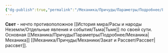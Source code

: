 ```yaml
---
{"dg-publish":true,"permalink":"/Механика/Причуды/Параметры/Подробнее/Группы причуд/Группа - Свет/","noteIcon":"","created":"2025-07-12T09:56:02.541+03:00","updated":"2025-07-29T23:55:57.581+03:00"}
---
```


**Свет** - нечто противоположное [[История мира/Расы и народы Неземли/Отдельные явления и события/Тьма\|Тьме]] по своей сути. Основная [[Механика/Причуды/Параметры/Подробнее/Механика\|Механика]] [[Механика/Причуды/Механики/Закат и Рассвет/Рассвет\|рассвет]].
